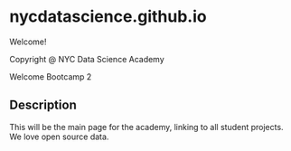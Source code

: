 # nycdatascience.github.io

Welcome!

 Copyright @ NYC Data Science Academy

 Welcome Bootcamp 2

## Description

This will be the main page for the academy, linking to all student projects. We love open source data.

